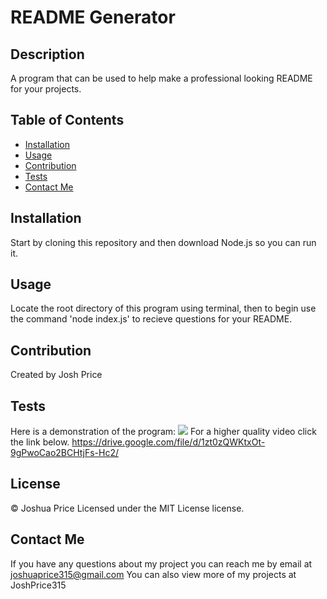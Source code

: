 # README Generator


## Description
 A program that can be used to help make a professional looking README for your projects.

## Table of Contents

* [Installation](#installation)
* [Usage](#usage)
* [Contribution](#contribution)
* [Tests](#tests)
* [Contact Me](#contact-me)

## Installation

Start by cloning this repository and then download Node.js so you can run it. 

## Usage

Locate the root directory of this program using terminal, then to begin use the command 'node index.js' to recieve questions for your README.

## Contribution

Created by Josh Price

## Tests

Here is a demonstration of the program:
![](example.gif)
For a higher quality video click the link below.
https://drive.google.com/file/d/1zt0zQWKtxOt-9gPwoCao2BCHtjFs-Hc2/

## License

© Joshua Price
Licensed under the MIT License license.

## Contact Me

If you have any questions about my project you can reach me by email at joshuaprice315@gmail.com
You can also view more of my projects at JoshPrice315










